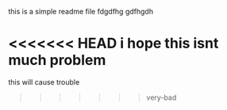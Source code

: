 this is a simple readme file
fdgdfhg
gdfhgdh


<<<<<<< HEAD
i hope this isnt much problem
=======
this will cause trouble
>>>>>>> very-bad
